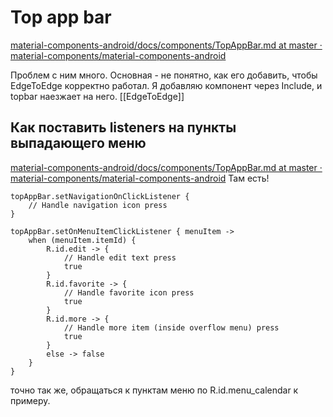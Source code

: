 # Top app bar
[material-components-android/docs/components/TopAppBar.md at master · material-components/material-components-android](https://github.com/material-components/material-components-android/blob/master/docs/components/TopAppBar.md)

Проблем с ним много. Основная - не понятно, как его добавить, чтобы EdgeToEdge корректно работал. Я добавляю компонент через Include, и topbar наезжает на него.
[[EdgeToEdge]]

## Как поставить listeners на пункты выпадающего меню
[material-components-android/docs/components/TopAppBar.md at master · material-components/material-components-android](https://github.com/material-components/material-components-android/blob/master/docs/components/TopAppBar.md)
Там есть! 
```
topAppBar.setNavigationOnClickListener {
    // Handle navigation icon press
}

topAppBar.setOnMenuItemClickListener { menuItem ->
    when (menuItem.itemId) {
        R.id.edit -> {
            // Handle edit text press
            true
        }
        R.id.favorite -> {
            // Handle favorite icon press
            true
        }
        R.id.more -> {
            // Handle more item (inside overflow menu) press
            true
        }
        else -> false
    }
}
```
точно так же, обращаться к пунктам меню по R.id.menu_calendar к примеру.